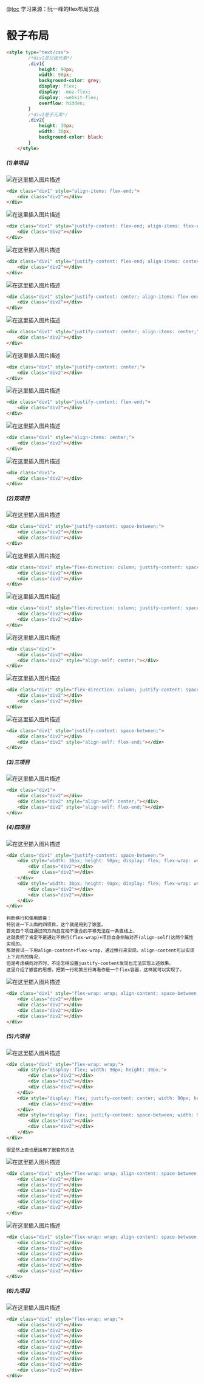 @[toc](Flex布局练习-骰子布局)
学习来源：阮一峰的flex布局实战
# 骰子布局
```html
<style type="text/css">
        /*div1是父级元素*/
		.div1{
			height: 90px;
			width: 90px;
			background-color: grey;
			display: flex; 
			display: -moz-flex; 
			display: -webkit-flex;
			overflow: hidden;
		}
		/*div2是子元素*/
		.div2{
			height: 30px;
			width: 30px;
			background-color: black;
		}
	</style>
```
##### (1)单项目
![在这里插入图片描述](https://img-blog.csdnimg.cn/20210308112916160.png#pic_center)
```html
<div class="div1" style="align-items: flex-end;">
	<div class="div2"></div>
</div>
```
![在这里插入图片描述](https://img-blog.csdnimg.cn/20210308112916158.png#pic_center)
```html
<div class="div1" style="justify-content: flex-end; align-items: flex-end;">
	<div class="div2"></div>
</div>
```
![在这里插入图片描述](https://img-blog.csdnimg.cn/20210308112916157.png#pic_center)
```html
<div class="div1" style="justify-content: flex-end; align-items: center;">
	<div class="div2"></div>
</div>
```
![在这里插入图片描述](https://img-blog.csdnimg.cn/20210308112916156.png#pic_center)
```html
<div class="div1" style="justify-content: center; align-items: flex-end;">
	<div class="div2"></div>
</div>
```
![在这里插入图片描述](https://img-blog.csdnimg.cn/20210308112916149.png#pic_center)
```html
<div class="div1" style="justify-content: center; align-items: center;">
	<div class="div2"></div>
</div>
```
![在这里插入图片描述](https://img-blog.csdnimg.cn/20210308112916139.png#pic_center)
```html
<div class="div1" style="justify-content: center;">
	<div class="div2"></div>
</div>
```
![在这里插入图片描述](https://img-blog.csdnimg.cn/20210308112916142.png#pic_center)
```html
<div class="div1" style="justify-content: flex-end;">
	<div class="div2"></div>
</div>
```
![在这里插入图片描述](https://img-blog.csdnimg.cn/20210308112916143.png#pic_center)
```html
<div class="div1" style="align-items: center;">
	<div class="div2"></div>
</div>
```
![在这里插入图片描述](https://img-blog.csdnimg.cn/20210308112916136.png#pic_center)
```html
<div class="div1">
	<div class="div2"></div>
</div>
```
##### (2)双项目
![在这里插入图片描述](https://img-blog.csdnimg.cn/2021030811520164.png#pic_center)
```html
<div class="div1" style="justify-content: space-between;">
	<div class="div2"></div>
	<div class="div2"></div>
</div>
```
![在这里插入图片描述](https://img-blog.csdnimg.cn/2021030811520168.png#pic_center)
```html
<div class="div1" style="flex-direction: column; justify-content: space-between;">
	<div class="div2"></div>
	<div class="div2"></div>
</div>
```
![在这里插入图片描述](https://img-blog.csdnimg.cn/2021030811520169.png#pic_center)
```html
<div class="div1" style="flex-direction: column; justify-content: space-between; align-items: center;">
	<div class="div2"></div>
	<div class="div2"></div>
</div>
```
![在这里插入图片描述](https://img-blog.csdnimg.cn/2021030811520165.png#pic_center)
```html
<div class="div1">
	<div class="div2"></div>
	<div class="div2" style="align-self: center;"></div>
</div>
```
![在这里插入图片描述](https://img-blog.csdnimg.cn/20210308115843403.png#pic_center)
```html
<div class="div1" style="flex-direction: column; justify-content: space-between; align-items: flex-end;">
	<div class="div2"></div>
	<div class="div2"></div>
</div>
```
![在这里插入图片描述](https://img-blog.csdnimg.cn/20210308115843404.png#pic_center)
```html
<div class="div1" style="justify-content: space-between;">
	<div class="div2"></div>
	<div class="div2" style="align-self: flex-end;"></div>
</div>
```

##### (3)三项目

![在这里插入图片描述](https://img-blog.csdnimg.cn/20210308144029514.png#pic_center)
```html
<div class="div1">
	<div class="div2"></div>
	<div class="div2" style="align-self: center;"></div>
	<div class="div2" style="align-self: flex-end;"></div>
</div>
```

##### (4)四项目
![在这里插入图片描述](https://img-blog.csdnimg.cn/20210308144350643.png#pic_center)
```html
<div class="div1" style="justify-content: space-between;">
	<div style="width: 30px; height: 90px; display: flex; flex-wrap: wrap; align-content: space-between;">
		<div class="div2"></div>
		<div class="div2"></div>
	</div>
	<div style="width: 30px; height: 90px; display: flex; flex-wrap: wrap; align-content: space-between;">
		<div class="div2"></div>
		<div class="div2"></div>
	</div>
</div>
```
	判断换行和使用嵌套：
	特别说一下上面的四项目，这个就是用到了嵌套。
	首先四个项目通过同方向且互相不重合的平移无法在一条直线上，
	这就表明了肯定不是通过不换行(flex-wrap)+项目自身侧轴对齐(align-self)这两个属性实现的。
	那就尝试一下用align-content+flex-wrap，通过换行来实现。align-content可以实现上下对齐的情况，
	但是考虑横向对齐时，不论怎样设置justify-content发现也无法实现上述效果。
	这里介绍了嵌套的思想，把第一行和第三行再看作是一个flex容器，这样就可以实现了。

![在这里插入图片描述](https://img-blog.csdnimg.cn/20210308144350640.png#pic_center)
```html
<div class="div1" style="flex-wrap: wrap; align-content: space-between;">
	<div class="div2"></div>
	<div class="div2"></div>
	<div class="div2"></div>
	<div class="div2"></div>
</div>
```

##### (5)六项目
![在这里插入图片描述](https://img-blog.csdnimg.cn/20210308145454348.png#pic_center)
```html
<div class="div1" style="flex-wrap: wrap;">
	<div style="display: flex; width: 90px; height: 30px;">
		<div class="div2"></div>
		<div class="div2"></div>
		<div class="div2"></div>
	</div>
	<div style="display: flex; justify-content: center; width: 90px; height: 30px;">
		<div class="div2"></div>
	</div>
	<div style="display: flex; justify-content: space-between; width: 90px; height: 30px;">
		<div class="div2"></div>
		<div class="div2"></div>
	</div>
</div>
```
	很显然上面也是运用了嵌套的方法

![在这里插入图片描述](https://img-blog.csdnimg.cn/20210308145454349.png#pic_center)
```html
<div class="div1" style="flex-wrap: wrap; align-content: space-between; flex-direction: column;">
	<div class="div2"></div>
	<div class="div2"></div>
	<div class="div2"></div>
	<div class="div2"></div>
	<div class="div2"></div>
	<div class="div2"></div>
</div>
```
![在这里插入图片描述](https://img-blog.csdnimg.cn/20210308145454354.png#pic_center)
```html
<div class="div1" style="flex-wrap: wrap; align-content: space-between;">
	<div class="div2"></div>
	<div class="div2"></div>
	<div class="div2"></div>
	<div class="div2"></div>
	<div class="div2"></div>
	<div class="div2"></div>
</div>
```

##### (6)九项目
![在这里插入图片描述](https://img-blog.csdnimg.cn/20210308145903261.png#pic_center)
```html
<div class="div1" style="flex-wrap: wrap;">
	<div class="div2"></div>
	<div class="div2"></div>
	<div class="div2"></div>
	<div class="div2"></div>
	<div class="div2"></div>
	<div class="div2"></div>
	<div class="div2"></div>
	<div class="div2"></div>
	<div class="div2"></div>
</div>
```